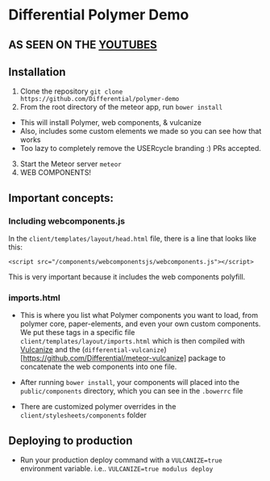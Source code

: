 # Differential Polymer Demo

## AS SEEN ON THE [YOUTUBES](https://www.youtube.com/watch?v=DsATeVvMIm4)

## Installation

1. Clone the repository `git clone https://github.com/Differential/polymer-demo`
2. From the root directory of the meteor app, run `bower install`
  - This will install Polymer, web components, & vulcanize
  - Also, includes some custom elements we made so you can see how that works
  - Too lazy to completely remove the USERcycle branding :) PRs accepted.
3. Start the Meteor server `meteor`
4. WEB COMPONENTS!

## Important concepts:

### Including webcomponents.js

In the `client/templates/layout/head.html` file, there is a line that looks like this:

```
<script src="/components/webcomponentsjs/webcomponents.js"></script>
```

This is very important because it includes the web components polyfill.

### imports.html

* This is where you list what Polymer components you want to load, from polymer core, paper-elements, and even your own custom components. We put these tags in a specific file `client/templates/layout/imports.html` which is then compiled with [Vulcanize](https://github.com/Polymer/vulcanize) and the (`differential-vulcanize`)[https://github.com/Differential/meteor-vulcanize] package to concatenate the web components into one file.

* After running `bower install`, your components will placed into the `public/components` directory, which you can see in the `.bowerrc` file

* There are customized polymer overrides in the `client/stylesheets/components` folder

## Deploying to production

* Run your production deploy command with a `VULCANIZE=true` environment variable. i.e.. `VULCANIZE=true modulus deploy`
